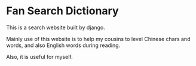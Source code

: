 # Fan Search Dictionary

This is a search website built by django.

Mainly use of this website is to help my cousins to level Chinese chars and words, and also English words during reading.

Also, it is useful for myself.
